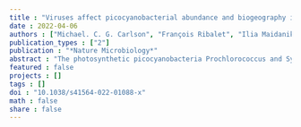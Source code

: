 ```yaml
---
title : "Viruses affect picocyanobacterial abundance and biogeography in the North Pacific Ocean"
date : 2022-04-06
authors : ["Michael. C. G. Carlson", "François Ribalet", "Ilia Maidanik", "Bryndan P. Durham", "Yotam Hulata", "Sara Ferron", "Julia Weissenbach", "Nitzan Shamir", "Svetlana Goldin", "Nava Baran", "B. B. Cael", "David M. Karl", "Angelicque E. White", "E. Virginia Armbrust", "Debbie Lindell"]
publication_types : ["2"]
publication : "*Nature Microbiology*"
abstract : "The photosynthetic picocyanobacteria Prochlorococcus and Synechococcus are models for dissecting how ecological niches are defined by environmental conditions, but how interactions with bacteriophages affect picocyanobacterial biogeography in open ocean biomes has rarely been assessed. We applied single-virus and single-cell infection approaches to quantify cyanophage abundance and infected picocyanobacteria in 87 surface water samples from five transects that traversed approximately 2,200 km in the North Pacific Ocean on three cruises, with a duration of 2–4 weeks, between 2015 and 2017. We detected a 550-km-wide hotspot of cyanophages and virus-infected picocyanobacteria in the transition zone between the North Pacific Subtropical and Subpolar gyres that was present in each transect. Notably, the hotspot occurred at a consistent temperature and displayed distinct cyanophage-lineage composition on all transects. On two of these transects, the levels of infection in the hotspot were estimated to be sufficient to substantially limit the geographical range of Prochlorococcus. Coincident with the detection of high levels of virally infected picocyanobacteria, we measured an increase of 10–100-fold in the Synechococcus populations in samples that are usually dominated by Prochlorococcus. We developed a multiple regression model of cyanophages, temperature and chlorophyll concentrations that inferred that the hotspot extended across the North Pacific Ocean, creating a biological boundary between gyres, with the potential to release organic matter comparable to that of the sevenfold-larger North Pacific Subtropical Gyre. Our results highlight the probable impact of viruses on large-scale phytoplankton biogeography and biogeochemistry in distinct regions of the oceans. High-resolution sampling across thousands of kilometres of open ocean reveals a hotspot of viruses at the boundary of major oceanic gyres that, at times, shaped the abundance and biogeography of marine picocyanobacteria."
featured : false
projects : []
tags : []
doi : "10.1038/s41564-022-01088-x"
math : false
share : false
---
```



